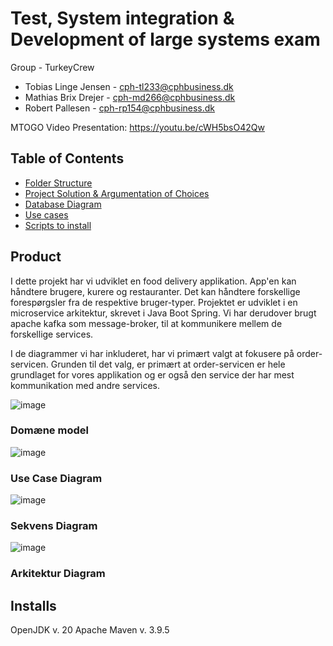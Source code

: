 # Test, System integration & Development of large systems exam
Group - TurkeyCrew
- Tobias Linge Jensen - cph-tl233@cphbusiness.dk
- Mathias Brix Drejer - cph-md266@cphbusiness.dk
- Robert Pallesen - cph-rp154@cphbusiness.dk

MTOGO Video Presentation:
https://youtu.be/cWH5bsO42Qw

## Table of Contents
- [Folder Structure](#folder-structure)
- [Project Solution & Argumentation of Choices](#project-solution--argumentation-of-choices)
- [Database Diagram](#database-diagram)
- [Use cases](#use-cases)
- [Scripts to install](#scripts)

## Product
I dette projekt har vi udviklet en food delivery applikation. App'en kan håndtere brugere, kurere og restauranter. Det kan håndtere forskellige forespørgsler fra de respektive bruger-typer.
Projektet er udviklet i en microservice arkitektur, skrevet i Java Boot Spring. Vi har derudover brugt apache kafka som message-broker, til at kommunikere mellem de forskellige services.

I de diagrammer vi har inkluderet, har vi primært valgt at fokusere på order-servicen.
Grunden til det valg, er primært at order-servicen er hele grundlaget for vores applikation og er også den service der har mest kommunikation med andre services.

![image](https://github.com/SirBobbert/mtogo/assets/76921857/ac92efe7-663c-435b-afb7-742ad155a629)

### Domæne model
![image](https://github.com/SirBobbert/mtogo/assets/76921857/9abfd4db-ad24-4873-830f-76d18d849b10)

### Use Case Diagram
![image](https://github.com/SirBobbert/mtogo/assets/76921857/a6be7cae-cc66-4da5-979d-1c5bc59fb20a)

### Sekvens Diagram
![image](https://github.com/SirBobbert/mtogo/assets/76921857/c8af88dc-0a12-4e84-9453-f2fefa96bc6f)

### Arkitektur Diagram

## Installs
OpenJDK v. 20
Apache Maven v. 3.9.5  
